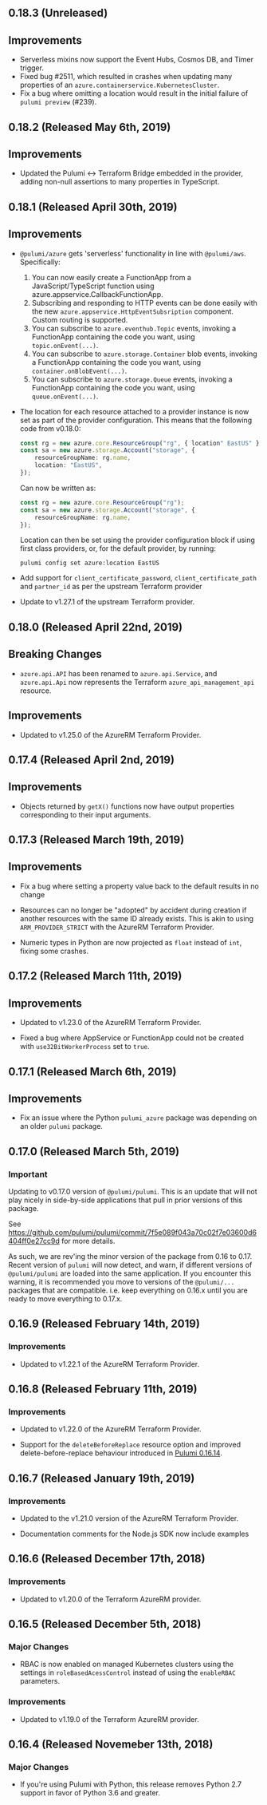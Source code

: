 ## 0.18.3 (Unreleased)

## Improvements

- Serverless mixins now support the Event Hubs, Cosmos DB, and Timer trigger.
- Fixed bug #2511, which resulted in crashes when updating many properties of an
  `azure.containerservice.KubernetesCluster`.
- Fix a bug where omitting a location would result in the initial failure of `pulumi preview` (#239).

## 0.18.2 (Released May 6th, 2019)

## Improvements

- Updated the Pulumi <-> Terraform Bridge embedded in the provider, adding non-null
  assertions to many properties in TypeScript.

## 0.18.1 (Released April 30th, 2019)

## Improvements
- `@pulumi/azure` gets 'serverless' functionality in line with `@pulumi/aws`.  Specifically:
  1. You can now easily create a FunctionApp from a JavaScript/TypeScript function using
     azure.appservice.CallbackFunctionApp.
  2. Subscribing and responding to HTTP events can be done easily with the new
     `azure.appservice.HttpEventSubsription` component. Custom routing is supported.
  3. You can subscribe to `azure.eventhub.Topic` events, invoking a FunctionApp containing the code
     you want, using `topic.onEvent(...)`.
  4. You can subscribe to `azure.storage.Container` blob events, invoking a FunctionApp containing
     the code you want, using `container.onBlobEvent(...)`.
  5. You can subscribe to `azure.storage.Queue` events, invoking a FunctionApp containing
     the code you want, using `queue.onEvent(...)`.

- The location for each resource attached to a provider instance is now set as
  part of the provider configuration. This means that the following code from
  v0.18.0:

  ```ts
  const rg = new azure.core.ResourceGroup("rg", { location" EastUS" });
  const sa = new azure.storage.Account("storage", {
      resourceGroupName: rg.name,
      location: "EastUS",
  });
  ```

  Can now be written as:

  ```ts
  const rg = new azure.core.ResourceGroup("rg");
  const sa = new azure.storage.Account("storage", {
      resourceGroupName: rg.name,
  });
  ```

  Location can then be set using the provider configuration block if using first
  class providers, or, for the default provider, by running:

  ```
  pulumi config set azure:location EastUS
  ```

- Add support for `client_certificate_password`, `client_certificate_path` and
  `partner_id` as per the upstream Terraform provider

- Update to v1.27.1 of the upstream Terraform provider.

## 0.18.0 (Released April 22nd, 2019)

## Breaking Changes

- `azure.api.API` has been renamed to `azure.api.Service`, and `azure.api.Api` now represents the Terraform `azure_api_management_api` resource.

## Improvements

- Updated to v1.25.0 of the AzureRM Terraform Provider.

## 0.17.4 (Released April 2nd, 2019)

## Improvements

- Objects returned by `getX()` functions now have output properties corresponding to their input arguments.

## 0.17.3 (Released March 19th, 2019)

## Improvements

- Fix a bug where setting a property value back to the default results in no change

- Resources can no longer be "adopted" by accident during creation if another resources with the same ID already exists. This is akin to using `ARM_PROVIDER_STRICT` with the AzureRM Terraform Provider.

- Numeric types in Python are now projected as `float` instead of `int`, fixing some crashes.

## 0.17.2 (Released March 11th, 2019)

## Improvements

- Updated to v1.23.0 of the AzureRM Terraform Provider.

- Fixed a bug where AppService or FunctionApp could not be created with `use32BitWorkerProcess` set to `true`.

## 0.17.1 (Released March 6th, 2019)

## Improvements

- Fix an issue where the Python `pulumi_azure` package was depending on an older `pulumi` package.

## 0.17.0 (Released March 5th, 2019)

### Important

Updating to v0.17.0 version of `@pulumi/pulumi`.  This is an update that will not play nicely
in side-by-side applications that pull in prior versions of this package.

See https://github.com/pulumi/pulumi/commit/7f5e089f043a70c02f7e03600d6404ff0e27cc9d for more details.

As such, we are rev'ing the minor version of the package from 0.16 to 0.17.  Recent version of `pulumi` will now detect, and warn, if different versions of `@pulumi/pulumi` are loaded into the same application.  If you encounter this warning, it is recommended you move to versions of the `@pulumi/...` packages that are compatible.  i.e. keep everything on 0.16.x until you are ready to move everything to 0.17.x.

## 0.16.9 (Released February 14th, 2019)

### Improvements

- Updated to v1.22.1 of the AzureRM Terraform Provider.

## 0.16.8 (Released February 11th, 2019)

### Improvements

- Updated to v1.22.0 of the AzureRM Terraform Provider.

- Support for the `deleteBeforeReplace` resource option and improved
  delete-before-replace behaviour introduced in [Pulumi
  0.16.14](https://github.com/pulumi/pulumi/blob/master/CHANGELOG.md#01614-released-january-31st-2019).

## 0.16.7 (Released January 19th, 2019)

### Improvements

- Updated to the v1.21.0 version of the AzureRM Terraform Provider.

- Documentation comments for the Node.js SDK now include examples

## 0.16.6 (Released December 17th, 2018)

### Improvements

- Updated to v1.20.0 of the Terraform AzureRM provider.

## 0.16.5 (Released December 5th, 2018)

### Major Changes

- RBAC is now enabled on managed Kubernetes clusters using the settings in `roleBasedAcessControl`
  instead of using the `enableRBAC` parameters.

### Improvements

- Updated to v1.19.0 of the Terraform AzureRM provider.

## 0.16.4 (Released Novemeber 13th, 2018)

### Major Changes

- If you're using Pulumi with Python, this release removes Python 2.7 support in favor of Python 3.6 and greater.
